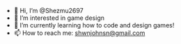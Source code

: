 - 👋 Hi, I’m @Shezmu2697
- 👀 I’m interested in game design
- 🌱 I’m currently learning how to code and design games!
- 📫 How to reach me: shwnjohnsn@gmail.com

<!---
Shezmu2697/Shezmu2697 is a ✨ special ✨ repository because its `README.md` (this file) appears on your GitHub profile.
You can click the Preview link to take a look at your changes.
--->
